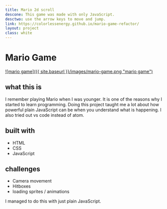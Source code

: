 ```yaml
---
title: Mario 2d scroll
descone: This game was made with only JavaScript.
desctwo: use the arrow keys to move and jump.
link: https://colorlessenergy.github.io/mario-game-refactor/
layout: project
class: white
---
```


# Mario Game

<a href="https://colorlessenergy.github.io/mario-game-refactor/">
    ![mario game]({{ site.baseurl }}/images/mario-game.png "mario game")
</a>

## what this is

<!-- This is a recreation of the famous mario game. The controls for the game are
the arrows keys to move and jump. -->

I remember playing Mario when I was younger. It is one of the reasons why I started
to learn programming. Doing this project taught me a lot about how powerful
plain JavaScript can be when you understand what is happening. I also tried out
vs code instead of atom.

## built with

* HTML
* CSS
* JavaScript

## challenges

* Camera movement
* Hitboxes
* loading sprites / animations

I managed to do this with just plain JavaScript.

